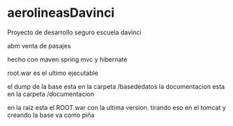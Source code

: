 # aerolineasDavinci

Proyecto de desarrollo seguro escuela davinci

abm venta de pasajes

hecho con maven spring mvc y hibernate

root.war es el ultimo ejecutable

el dump de la base esta en la carpeta /basededatos
la documentacion esta en la carpeta /documentacion

en la raiz esta el ROOT.war con la ultima version. tirando eso en el tomcat y creando la base va como piña

